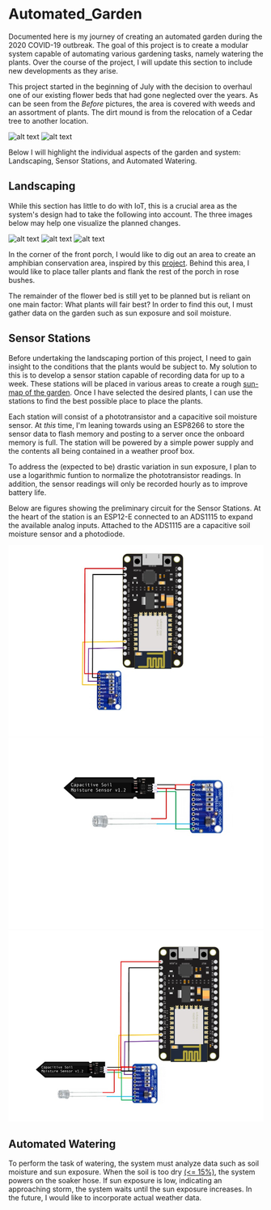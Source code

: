 # Automated_Garden
Documented here is my journey of creating an automated garden during the 2020 COVID-19 outbreak. The goal of this project is to create a modular system capable of automating various gardening tasks, namely watering the plants. Over the course of the project, I will update this section to include new developments as they arise.

This project started in the beginning of July with the decision to overhaul one of our existing flower beds that had gone neglected over the years. As can be seen from the _Before_ pictures, the area is covered with weeds and an assortment of plants. The dirt mound is from the relocation of a Cedar tree to another location. 

![alt text](Image/Garden/Before/Before_1.JPG "Before Image of Back Portion of Garden")
![alt text](Image/Garden/Before/Before_2.JPG "Before Image of Front Portion of Garden")

Below I will highlight the individual aspects of the garden and system: Landscaping, Sensor Stations, and Automated Watering.

## Landscaping
While this section has little to do with IoT, this is a crucial area as the system's design had to take the following into account. The three images below may help one visualize the planned changes.

![alt text](Image/Garden/Before/edit3.jpg "Annotated Image 3")
![alt text](Image/Garden/Before/edit1.jpg "Annotated Image 1")
![alt text](Image/Garden/Before/edit2.jpg "Annotated Image 2")

In the corner of the front porch, I would like to dig out an area to create an amphibian conservation area, inspired by this [project](https://www.youtube.com/watch?v=LcuZqJbXanA). Behind this area, I would like to place taller plants and flank the rest of the porch in rose bushes. 

The remainder of the flower bed is still yet to be planned but is reliant on one main factor: What plants will fair best? In order to find this out, I must gather data on the garden such as sun exposure and soil moisture.

## Sensor Stations
Before undertaking the landscaping portion of this project, I need to gain insight to the conditions that the plants would be subject to. My solution to this is to develop a sensor station capable of recording data for up to a week. These stations will be placed in various areas to create a rough [sun-map of the garden]( https://www.gardenfundamentals.com/sun-mapping-garden/). Once I have selected the desired plants, I can use the stations to find the best possible place to place the plants. 

Each station will consist of a phototransistor and a capacitive soil moisture sensor. At _this_ time, I'm leaning towards using an ESP8266 to store the sensor data to flash memory and posting to a server once the onboard memory is full. The station will be powered by a simple power supply and the contents all being contained in a weather proof box. 

To address the (expected to be) drastic variation in sun exposure, I plan to use a logarithmic funtion to normalize the phototransistor readings. In addition, the sensor readings will only be recorded hourly as to improve battery life.

Below are figures showing the preliminary circuit for the Sensor Stations. At the heart of the station is an ESP12-E connected to an ADS1115 to expand the available analog inputs. Attached to the ADS1115 are a capacitive soil moisture sensor and a photodiode.

![alt text](Images/Hardware/adc_to_esp12e.jpg "ESP12-E to ADS1115")
![alt text](Images/Hardware/sensors_to_adc.jpg "Sensors to ADS1115")
![alt text](Images/Hardware/sensor_station_circuit.jpg "Sensor Station Circuit")

## Automated Watering
To perform the task of watering, the system must analyze data such as soil moisture and sun exposure. When the soil is too dry [(<= 15%)](https://www.acurite.com/blog/soil-moisture-guide-for-plants-and-vegetables.html), the system powers on the soaker hose. If sun exposure is low, indicating an approaching storm, the system waits until the sun exposure increases. In the future, I would like to incorporate actual weather data. 
